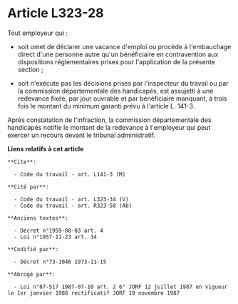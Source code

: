 # Article L323-28

Tout employeur qui :

- soit omet de déclarer une vacance d'emploi ou procède à l'embauchage direct d'une personne autre qu'un bénéficiaire en
contravention aux dispositions réglementaires prises pour l'application de la présente section ;

- soit n'exécute pas les décisions prises par l'inspecteur du travail ou par la commission départementale des handicapés, est
assujetti à une redevance fixée, par jour ouvrable et par bénéficiaire manquant, à trois fois le montant du minimum garanti
prévu à l'article L. 141-3.

Après constatation de l'infraction, la commission départementale des handicapés notifie le montant de la redevance à
l'employeur qui peut exercer un recours devant le tribunal administratif.

**Liens relatifs à cet article**

	**Cite**:

	  - Code du travail - art. L141-3 (M)

	**Cité par**:

	  - Code du travail - art. L323-34 (V)
	  - Code du travail - art. R323-58 (Ab)

	**Anciens textes**:

	  - Décret n°1959-08-03 art. 4
	  - Loi n°1957-11-23 art. 34

	**Codifié par**:

	  - Décret n°73-1046 1973-11-15

	**Abrogé par**:

	  - Loi n°87-517 1987-07-10 art. 2 6° JORF 12 juillet 1987 en vigueur le 1er janvier 1988 rectificatif JORF 19 novembre 1987
